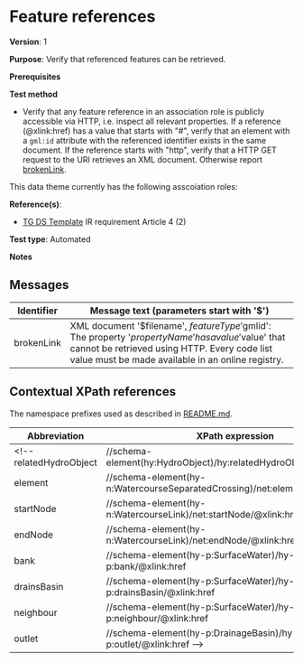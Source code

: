 # Feature references

**Version**: 1

**Purpose**: Verify that referenced features can be retrieved.

**Prerequisites**

**Test method**

* Verify that any feature reference in an association role is publicly accessible via HTTP, i.e. inspect all relevant properties. If a reference (@xlink:href) has a value that starts with "#", verify that an element with a `gml:id` attribute with the referenced identifier exists in the same document. If the reference starts with "http", verify that a HTTP GET request to the URI retrieves an XML document. Otherwise report [brokenLink](#brokenLink).

This data theme currently has the following asscoiation roles:

<!-- * HydroObject.[relatedHydroObject](#relatedHydroObject) : HydroObject
* WatercourseSeparatedCrossing.[element](#element) : WatercourseLink
* WatercourseLink.[startNode](#startNode) : HydroNode
* WatercourseLink.[endNode](#endNode) : HydroNode
* SurfaceWater.[bank](#bank) : Shore
* SurfaceWater.[drainsBasin](#drainsBasin) : DrainageBasin
* SurfaceWater.[neighbour](#neighbour) : StandingWater
* DrainageBasin.[outlet](#outlet) : SurfaceWater -->

**Reference(s)**: 

* [TG DS Template](http://inspire.ec.europa.eu/id/ats/data-au/3.1/au-ia/README#ref_TG_DS_tmpl) IR requirement Article 4 (2)

**Test type**: Automated

**Notes**

## Messages

Identifier  |  Message text (parameters start with '$')
---------------------------------------------------------- | -------------------------------------------------------------------------
brokenLink <a name="brokenLink"/>  |  XML document '$filename', $featureType '$gmlid': The property '$propertyName' has a value '$value' that cannot be retrieved using HTTP. Every code list value must be made available in an online registry. 

## Contextual XPath references

The namespace prefixes used as described in [README.md](http://inspire.ec.europa.eu/id/ats/data-au/3.1/au-ia/README#namespaces).

Abbreviation                                               |  XPath expression
---------------------------------------------------------- | -------------------------------------------------------------------------
<!-- relatedHydroObject <a name="relatedHydroObject"></a> |  //schema-element(hy:HydroObject)/hy:relatedHydroObject/@xlink:href
element <a name="element"></a> |  //schema-element(hy-n:WatercourseSeparatedCrossing)/net:element/@xlink:href
startNode <a name="startNode"></a> |  //schema-element(hy-n:WatercourseLink)/net:startNode/@xlink:href
endNode <a name="endNode"></a> |  //schema-element(hy-n:WatercourseLink)/net:endNode/@xlink:href
bank <a name="bank"></a> |  //schema-element(hy-p:SurfaceWater)/hy-p:bank/@xlink:href
drainsBasin <a name="drainsBasin"></a> |  //schema-element(hy-p:SurfaceWater)/hy-p:drainsBasin/@xlink:href
neighbour <a name="neighbour"></a> |  //schema-element(hy-p:SurfaceWater)/hy-p:neighbour/@xlink:href
outlet <a name="outlet"></a> |  //schema-element(hy-p:DrainageBasin)/hy-p:outlet/@xlink:href -->
